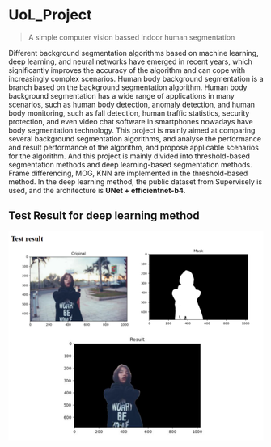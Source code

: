 # UoL_Project
> A simple computer vision bassed indoor human segmentation  

Different background segmentation algorithms based on machine learning, deep learning, and neural networks have emerged in recent years, which significantly improves the accuracy of the algorithm and can cope with increasingly complex scenarios. Human body background segmentation is a branch based on the background segmentation algorithm. Human body background segmentation has a wide range of applications in many scenarios, such as human body detection, anomaly detection, and human body monitoring, such as fall detection, human traffic statistics, security protection, and even video chat software in smartphones nowadays have body segmentation technology. This project is mainly aimed at comparing several background segmentation algorithms, and analyse the performance and result performance of the algorithm, and propose applicable scenarios for the algorithm. And this project is mainly divided into threshold-based segmentation methods and deep learning-based segmentation methods. Frame differencing, MOG, KNN are implemented in the threshold-based method. In the deep learning method, the public dataset from Supervisely is used, and the architecture is **UNet + efficientnet-b4**.

## Test Result for deep learning method
![Test Result](https://github.com/reallouisliu/UoL_Project/blob/main/test_result/test_result.png)
